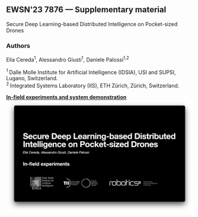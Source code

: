## EWSN'23 7876 — Supplementary material

Secure Deep Learning-based Distributed Intelligence on Pocket-sized Drones

### Authors
Elia Cereda<sup>1</sup>,
Alessandro Giusti<sup>1</sup>,
Daniele Palossi<sup>1,2</sup>

<sup>1 </sup>Dalle Molle Institute for Artificial Intelligence (IDSIA), USI and SUPSI, Lugano, Switzerland.<br>
<sup>2 </sup>Integrated Systems Laboratory (IIS), ETH Zürich, Zürich, Switzerland.<br>

<a href="https://youtu.be/QwTiigAs4cA">
  <b>In-field experiments and system demonstration</b>
  <br>
  <img src="images/video_cover.png" alt="In-field experiments video" width="800">  
</a>
